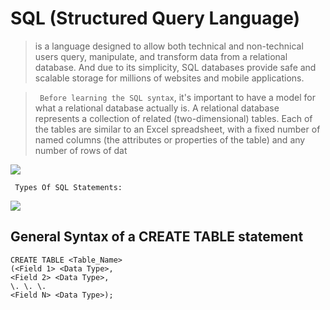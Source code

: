 # SQL (Structured Query Language) 
> is a language designed to allow both technical and non-technical users query, manipulate, and transform data from a relational database. And due to its simplicity, SQL databases provide safe and scalable storage for millions of websites and mobile applications.

>` Before learning the SQL syntax`, it's important to have a model for what a relational database actually is. A relational database represents a collection of related (two-dimensional) tables. Each of the tables are similar to an Excel spreadsheet, with a fixed number of named columns (the attributes or properties of the table) and any number of rows of dat

![](https://www.researchgate.net/profile/Malgorzata-Plechawska-Wojcik/publication/316498950/figure/fig1/AS:554618300137472@1509242715398/Relational-database-data-model.png)

` Types Of SQL Statements:`

![](https://csharpcorner.azureedge.net/UploadFile/BlogImages/01032017000551AM/image002.png)


## General Syntax of a CREATE TABLE statement
 ```
 CREATE TABLE <Table_Name>
 (<Field 1> <Data Type>,
 <Field 2> <Data Type>,
 \. \. \.
 <Field N> <Data Type>);
```
